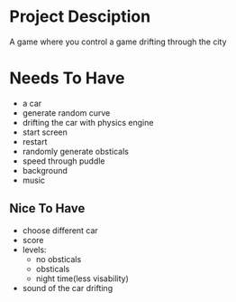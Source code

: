 # Project Desciption
A game where you control a game drifting through the city


# Needs To Have
- a car
- generate random curve
- drifting the car with physics engine
- start screen
- restart
- randomly generate obsticals
- speed through puddle
- background
- music

## Nice To Have
- choose different car
- score
- levels: 
    - no obsticals 
    - obsticals
    - night time(less visability)
- sound of the car drifting